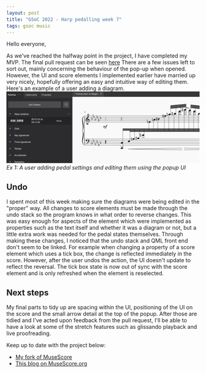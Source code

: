 ```yaml
---
layout: post
title: "GSoC 2022 - Harp pedalling week 7"
tags: gsoc music
---
```


Hello everyone,

As we've reached the halfway point in the project, I have completed my MVP.  The final pull request can be seen [here](https://github.com/musescore/MuseScore/pull/12597)  There are a few issues left to sort out, mainly concerning the behaviour of the pop-up when opened.  However, the UI and score elements I implemented earlier have married up very nicely, hopefully offering an easy and intuitive way of editing them.
Here's an example of a user adding a diagram.
![A video showing a user adding pedalling diagrams to a score.  The ability to add and edit settings as diagrams and text is shown](/assets/img/pedal_demo.gif)
*Ex 1: A user adding pedal settings and editing them using the popup UI*


## Undo
I spent most of this week making sure the diagrams were being edited in the "proper" way.  All changes to score elements must be made through the undo stack so the program knows in what order to reverse changes.  This was easy enough for aspects of the element which were implemented as properties such as the text itself and whether it was a diagram or not, but a little extra work was needed for the pedal states themselves.  Through making these changes, I noticed that the undo stack and QML front end don't seem to be linked.  For example when changing a property of a score element which uses a tick box, the change is reflected immediately in the score.  However, after the user undos the action, the UI doesn't update to reflect the reversal.  The tick box state is now out of sync with the score element and is only refreshed when the element is reselected.  


## Next steps
My final parts to tidy up are spacing within the UI, positioning of the UI on the score and the small arrow detail at the top of the popup.  After those are tidied and I've acted upon feedback from the pull request, I'll be able to have a look at some of the stretch features such as glissando playback and live proofreading.


Keep up to date with the project below:
- [My fork of MuseScore](https://github.com/miiizen/MuseScore/tree/harp-pedal-ui)
- [This blog on MuseScore.org](https://musescore.org/en/user/3773138/blog)